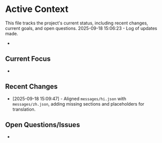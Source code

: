 # Active Context

  This file tracks the project's current status, including recent changes, current goals, and open questions.
  2025-09-18 15:06:23 - Log of updates made.

*

## Current Focus

*   

## Recent Changes

*   [2025-09-18 15:09:47] - Aligned `messages/hi.json` with `messages/zh.json`, adding missing sections and placeholders for translation.

## Open Questions/Issues

*   